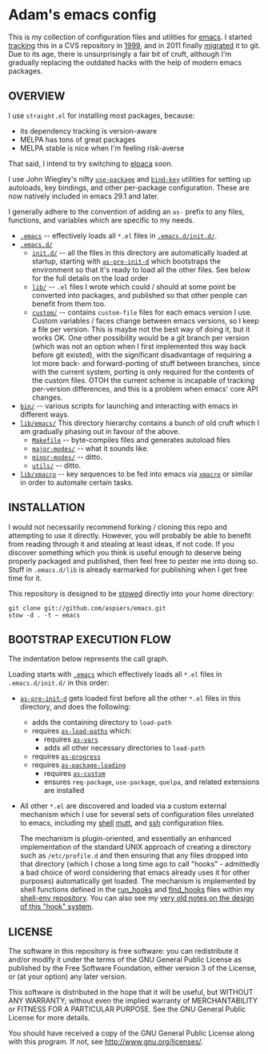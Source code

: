 Adam's emacs config
===================

This is my collection of configuration files and utilities for
[emacs](http://emacs.org/).  I started
[tracking](https://github.com/aspiers/emacs/commit/1d101301bcff6bd48fc544d201f1af6f2a0a6033)
this in a CVS repository in
[1999](https://github.com/aspiers/emacs/commit/73c73a15dd91bdee30ef64cbf11783b16fdeeef3),
and in 2011 finally
[migrated](https://github.com/aspiers/emacs/commit/d33b0618550ce396e6b5b52a9941da0699e403a7)
it to git.  Due to its age, there is unsurprisingly a fair bit of
cruft, although I'm gradually replacing the outdated hacks with the
help of modern emacs packages.

OVERVIEW
--------

I use `straight.el` for installing most packages, because:

*   its dependency tracking is version-aware
*   MELPA has tons of great packages
*   MELPA stable is nice when I'm feeling risk-averse

That said, I intend to try switching to
[elpaca](https://github.com/progfolio/elpaca) soon.

I use John Wiegley's nifty
[`use-package`](https://github.com/jwiegley/use-package) and
[`bind-key`](https://github.com/jwiegley/use-package/blob/master/bind-key.el)
utilities for setting up autoloads, key bindings, and other
per-package configuration.  These are now natively included in emacs
29.1 and later.

I generally adhere to the convention of adding an `as-` prefix to any
files, functions, and variables which are specific to my needs.

*   [`.emacs`](.emacs) -- effectively loads all `*.el` files in
    [`.emacs.d/init.d/`](.emacs.d/init.d/).
*   [`.emacs.d/`](.emacs.d/)
    *   [`init.d/`](.emacs.d/init.d/) -- all the files in this directory
        are automatically loaded at startup, starting with
        [`as-pre-init-d`](.emacs.d/init.d/as-pre-init-d.el) which bootstraps
        the environment so that it's ready to load all the other files.
        See below for the full details on the load order
    *   [`lib/`](.emacs.d/lib/) -- `.el` files I wrote which could / should at some point
        be converted into packages, and published so that other people
        can benefit from them too.
    *   [`custom/`](.emacs.d/custom/) -- contains `custom-file` files
        for each emacs version I use.  Custom variables / faces change
        between emacs versions, so I keep a file per version.  This is
        maybe not the best way of doing it, but it works OK.  One
        other possibility would be a git branch per version (which was
        not an option when I first implemented this way back before
        git existed), with the significant disadvantage of requiring a
        lot more back- and forward-porting of stuff between branches,
        since with the current system, porting is only required for
        the contents of the custom files.  OTOH the current scheme is
        incapable of tracking per-version differences, and this is a
        problem when emacs' core API changes.
*   [`bin/`](bin/) -- various scripts for launching and interacting with emacs
    in different ways.
*   [`lib/emacs/`](lib/emacs/)
    This directory hierarchy contains a bunch of old cruft which I am
    gradually phasing out in favour of the above.
    *   [`Makefile`](lib/emacs/Makefile) -- byte-compiles files and
        generates autoload files
    *   [`major-modes/`](lib/emacs/major-modes/) -- what it sounds like.
    *   [`minor-modes/`](lib/emacs/minor-modes/) -- ditto.
    *   [`utils/`](lib/emacs/utils/) -- ditto.
*   [`lib/xmacro`](lib/xmacro) -- key sequences to be fed into emacs via
    [`xmacro`](http://xmacro.sourceforge.net/) or similar in order
    to automate certain tasks.


INSTALLATION
------------

I would not necessarily recommend forking / cloning this repo and
attempting to use it directly.  However, you will probably be able to
benefit from reading through it and stealing at least ideas, if not
code.  If you discover something which you think is useful enough to
deserve being properly packaged and published, then feel free to
pester me into doing so.  Stuff in `.emacs.d/lib` is already earmarked
for publishing when I get free time for it.

This repository is designed to be
[stowed](http://www.gnu.org/software/stow/) directly into your home
directory:

    git clone git://github.com/aspiers/emacs.git
    stow -d . -t ~ emacs


BOOTSTRAP EXECUTION FLOW
------------------------

The indentation below represents the call graph.

Loading starts with [`.emacs`](.emacs) which effectively loads all
`*.el` files in `.emacs.d/init.d/` in this order:

*   [`as-pre-init-d`](.emacs.d/init.d/as-pre-init-d.el) gets
    loaded first before all the other `*.el` files in this directory, and
    does the following:
    *   adds the containing directory to `load-path`
    *   requires [`as-load-paths`](.emacs.d/init.d/as-load-paths.el) which:
        *   requires [`as-vars`](.emacs.d/init.d/as-vars.el)
        *   adds all other necessary directories to `load-path`
    *   requires [`as-progress`](.emacs.d/init.d/as-progress.el)
    *   requires [`as-package-loading`](.emacs.d/init.d/as-package-loading.el)
        *   requires [`as-custom`](.emacs.d/init.d/as-custom.el)
        *   ensures `req-package`, `use-package`, `quelpa`, and
            related extensions are installed
*   All other `*.el` are discovered and loaded via a custom external mechanism
    which I use for several sets of configuration files unrelated
    to emacs, including my
    [shell](https://github.com/aspiers/shell-env/)
    [mutt](https://github.com/aspiers/mutt/), and
    [ssh](https://github.com/aspiers/ssh-config) configuration
    files.

    The mechanism is plugin-oriented, and essentially an enhanced
    implementation of the standard UNIX approach of creating a
    directory such as `/etc/profile.d` and then ensuring that any
    files dropped into that directory (which I chose a long time
    ago to call "hooks" - admittedly a bad choice of word
    considering that emacs already uses it for other purposes)
    automatically get loaded.  The mechanism is implemented by
    shell functions defined in the
    [run_hooks](https://github.com/aspiers/shell-env/blob/master/.zsh/functions/run_hooks)
    and
    [find_hooks](https://github.com/aspiers/shell-env/blob/master/.zsh/functions/find_hooks)
    files within my [shell-env
    repository](https://github.com/aspiers/shell-env/).  You can
    also see my [very old notes on the design of this "hook"
    system](https://github.com/aspiers/shell-env/blob/master/doc/ConfigHooks.org).


LICENSE
-------

The software in this repository is free software: you can redistribute
it and/or modify it under the terms of the GNU General Public License
as published by the Free Software Foundation, either version 3 of the
License, or (at your option) any later version.

This software is distributed in the hope that it will be useful, but
WITHOUT ANY WARRANTY; without even the implied warranty of
MERCHANTABILITY or FITNESS FOR A PARTICULAR PURPOSE.  See the GNU
General Public License for more details.

You should have received a copy of the GNU General Public License
along with this program.  If not, see <http://www.gnu.org/licenses/>.
